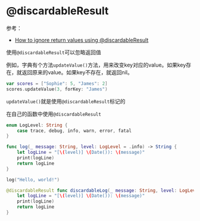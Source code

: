 # @discardableResult

参考：

+ [How to ignore return values using @discardableResult](<https://www.hackingwithswift.com/example-code/language/how-to-ignore-return-values-using-discardableresult>)

使用`@discardableResult`可以忽略返回值

例如，字典有个方法`updateValue()`方法，用来改变key对应的value。如果key存在，就返回原来的value。如果key不存在，就返回nil。

```swift
var scores = ["Sophie": 5, "James": 2]
scores.updateValue(3, forKey: "James")
```

`updateValue()`就是使用`@discardableResult`标记的

在自己的函数中使用`@discardableResult`

```swift
enum LogLevel: String {
    case trace, debug, info, warn, error, fatal
}

func log(_ message: String, level: LogLevel = .info) -> String {
    let logLine = "[\(level)] \(Date()): \(message)"
    print(logLine)
    return logLine
}

log("Hello, world!")

@discardableResult func discardableLog(_ message: String, level: LogLevel = .info) -> String {
    let logLine = "[\(level)] \(Date()): \(message)"
    print(logLine)
    return logLine
}
```

